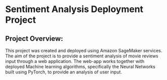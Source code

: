 # Sentiment Analysis Deployment Project

## Project Overview:

This project was created and deployed using Amazon SageMaker services. The aim of the project is to provide a sentiment analysis of movie reviews input through a web application. The web-app works together with deployed Machine learning algorithms, specifically the Neural Networks built using PyTorch, to provide an analysis of user input.

